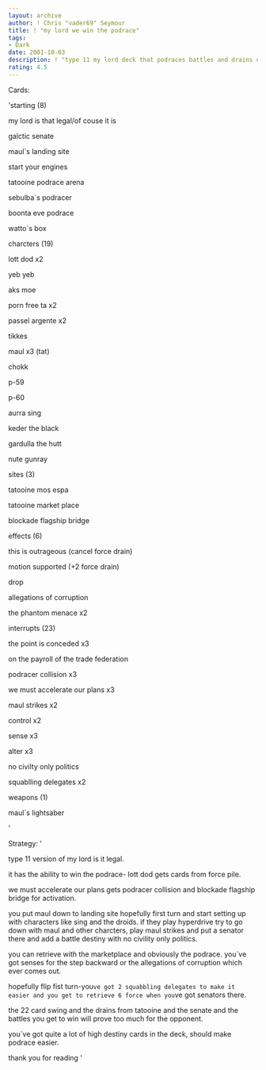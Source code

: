 ```yaml
---
layout: archive
author: ! Chris "vader69" Seymour
title: ! "my lord we win the podrace"
tags:
- Dark
date: 2001-10-03
description: ! "type 11 my lord deck that podraces battles and drains on tatooine"
rating: 4.5
---
```

Cards: 

'starting (8)

my lord is that legal/of couse it is

galctic senate

maul`s landing site

start your engines

tatooine podrace arena

sebulba`s podracer

boonta eve podrace

watto`s box


charcters (19)

lott dod x2

yeb yeb

aks moe

porn free ta x2

passel argente x2

tikkes

maul x3 (tat)

chokk 

p-59

p-60

aurra sing

keder the black

gardulla the hutt

nute gunray


sites (3)

tatooine mos espa

tatooine market place

blockade flagship bridge


effects (6)

this is outrageous (cancel force drain)

motion supported (+2 force drain)

drop

allegations of corruption

the phantom menace x2


interrupts (23)

the point is conceded x3

on the payroll of the trade federation 

podracer collision x3

we must accelerate our plans x3

maul strikes x2

control x2

sense x3

alter x3

no civilty only politics

squablling delegates x2


weapons (1)

maul`s lightsaber





'

Strategy: '

type 11 version of my lord is it legal.

it has the ability to win the podrace- lott dod gets cards from force pile.

we must accelerate our plans gets podracer collision and blockade flagship bridge for activation.


you put maul down to landing site hopefully first turn and start setting up with characters like sing and the droids. if they play hyperdrive try to go down with maul and other charcters, play maul strikes and put a senator there and add a battle destiny with no civility only politics.


you can retrieve with the marketplace and obviously the podrace. you`ve got senses for the step backward or the allegations of corruption which ever comes out.


hopefully flip fist turn-you`ve got 2 squabbling delegates to make it easier and you get to retrieve 6 force when you`ve got senators there.


the 22 card swing and the drains from tatooine and the senate and the battles you get to win will prove too much for the opponent.


you`ve got quite a lot of high destiny cards in the deck, should make podrace easier.


thank you for reading '